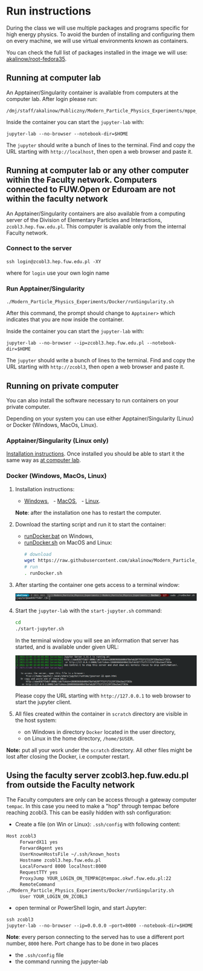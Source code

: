# Run instructions

During the class we will use multiple packages and programs specific for high energy physics. To avoid the burden of installing and configuring them on every machine, we will use virtual environments known as containers. 

You can check the full list of packages installed in the image we will use: [akalinow/root-fedora35](https://hub.docker.com/r/akalinow/root-fedora35).

## Running at computer lab 

An Apptainer/Singularity container is available from computers at the computer lab.
After login please run:

``` Shell
/dmj/staff/akalinow/Publiczny/Modern_Particle_Physics_Experiments/mppe_container
```
Inside the container you can start the `jupyter-lab` with:

``` Shell
jupyter-lab --no-browser --notebook-dir=$HOME
```
The `jupyter` should write a bunch of lines to the terminal. Find and copy the URL starting with `http://localhost`, then open a web browser and paste it.


## Running at computer lab or any other computer **within** the Faculty network. Computers connected to FUW.Open or Eduroam are **not** within the faculty network

An Apptainer/Singularity containers are also available from a computing server of the Division of Elementary Particles and Interactions, ```zcobl3.hep.fuw.edu.pl```. This computer is available only from the internal Faculty network.


### Connect to the server 

``` Shell
ssh login@zcobl3.hep.fuw.edu.pl -XY
```

where for `login` use your own login name

### Run Apptainer/Singularity

``` Shell
./Modern_Particle_Physics_Experiments/Docker/runSingularity.sh
```

After this command, the prompt should change to `Apptainer>` which indicates that you are now inside the container.

Inside the container you can start the `jupyter-lab` with:

``` Shell
jupyter-lab --no-browser --ip=zcobl3.hep.fuw.edu.pl --notebook-dir=$HOME
```

The `jupyter` should write a bunch of lines to the terminal. Find and copy the URL starting with `http://zcobl3`, then open a web browser and paste it.

## Running on private computer

You can also install the software necessary to run containers on your private computer.

Depending on your system you can use either Apptainer/Singularity (Linux) or Docker (Windows, MacOs, Linux).

### Apptainer/Singularity (Linux only)

[Installation instructions](https://apptainer.org/user-docs/master/quick_start.html). Once installed you should be able to start it the same way as [at computer lab](#run-apptainersingularity).

### Docker (Windows, MacOs, Linux)

1. Installation instructions:

    - [Windows](https://docs.docker.com/desktop/install/windows-install/),
    - [MacOS](https://docs.docker.com/desktop/install/mac-install/),
    - [Linux](https://docs.docker.com/desktop/install/linux-install/).
    
    **Note**: after the installation one has to restart the computer.

2. Download the starting script and run it to start the container:
    - [runDocker.bat](runDocker.bat) on Windows,
    - [runDocker.sh](runDocker.sh) on MacOS and Linux:
        ```sh
        # download
        wget https://raw.githubusercontent.com/akalinow/Modern_Particle_Physics_Experiments/2022_2023/Docker/runDocker.sh
        # run
        . runDocker.sh
        ```

3. After starting the container one gets access to a terminal window:

    ![terminal_1.png](terminal_1.png)

4. Start the `jupyter-lab` with the `start-jupyter.sh` command:

    ```sh
    cd
    ./start-jupyter.sh
    ```

    In the terminal window you will see an information that server has started, and is available under given URL:

    ![terminal_3.png](terminal_3.png)

    Please copy the URL starting with `http://127.0.0.1` to web browser to start the jupyter client.

5. All files created within the container in `scratch` directory are visible in the host system:
    - on Windows in directory `Docker` located in the user directory,
    - on Linux in the home directory, `/home/$USER`.
    
 **Note:** put all your work under the `scratch` directory. All other files might be lost after closing the Docker, i.e computer restart.
 
 
 ## Using the faculty server zcobl3.hep.fuw.edu.pl from outside the Faculty network

The Faculty computers are only can be access through a gateway computer ```tempac```. In this case you need to make a "hop" through tempac before reaching zcobl3. This can be easily hidden with ssh configuration:

* Create a file (on Win or Linux): ```.ssh/config``` with following content: 

```Shell
Host zcobl3
     ForwardX11 yes
     ForwardAgent yes
     UserKnownHostsFile ~/.ssh/known_hosts
     Hostname zcobl3.hep.fuw.edu.pl
     LocalForward 8000 localhost:8000
     RequestTTY yes
     ProxyJump YOUR_LOGIN_ON_TEMPAC@tempac.okwf.fuw.edu.pl:22
     RemoteCommand ./Modern_Particle_Physics_Experiments/Docker/runSingularity.sh
     User YOUR_LOGIN_ON_ZCOBL3
```
* open terminal or PowerShell login, and start Jupyter:

```Shell
ssh zcobl3
jupyter-lab --no-browser --ip=0.0.0.0 –port=8000 --notebook-dir=$HOME
```

**Note**: every person connecting to the served has to use a different port number, ```8000``` here. Port change has to be done in two places
* the ```.ssh/config``` file
* the command running the jupyter-lab


